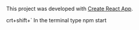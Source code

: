This project was developed with [Create React App](https://github.com/facebook/create-react-app).

crt+shift+`
In the terminal type npm start
